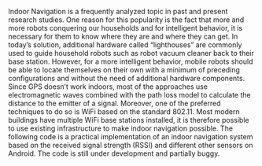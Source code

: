 Indoor Navigation is a frequently analyzed topic in past and present research studies. One reason for this popularity is the fact that more and more robots conquering our households and for intelligent behavior, it is necessary for them to know where they are and where they can get. In today’s solution, additional hardware called “lighthouses” are commonly used to guide household robots such as robot vacuum cleaner back to their base station. However, for a more intelligent behavior, mobile robots should be able to locate themselves on their own with a minimum of preceding configurations and without the need of additional hardware components. Since GPS doesn’t work indoors, most of the approaches use electromagnetic waves combined with the path loss model to calculate the distance to the emitter of a signal. Moreover, one of the preferred techniques to do so is WiFi based on the standard 802.11. Most modern buildings have multiple WiFi base stations installed, it is therefore possible to use existing infrastructure to make indoor navigation possible.
The following code is a practical implementation of an indoor navigation system based on the received signal strength (RSSI) and different other sensors on Android. The code is still under development and partially buggy.
